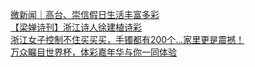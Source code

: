  
[微新闻｜高台、崇信假日生活丰富多彩](http://www.dianyue.me/archives/196/gqgs30rjmlt3yox3/)  
[【梁婵诗刊】浙江诗人徐建植诗彩](http://www.dianyue.me/archives/040/de4g642nwytkfs3r/)  
[浙江女子控制不住买买买，手镯都有200个...家里更是震撼！](http://www.dianyue.me/archives/941/z8tdjl19cvp7eujq/)  
[万众瞩目世界杯，体彩嘉年华与你一同体验](http://www.dianyue.me/archives/108/wpor9ltyez36d06e/)